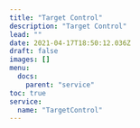 ```yaml
---
title: "Target Control"
description: "Target Control"
lead: ""
date: 2021-04-17T18:50:12.036Z
draft: false
images: []
menu:
  docs:
    parent: "service"
toc: true
service:
  name: "TargetControl"
---
```

